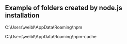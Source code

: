 ## Example of folders created by node.js installation

C:\Users\weibl\AppData\Roaming\npm

C:\Users\weibl\AppData\Roaming\npm-cache